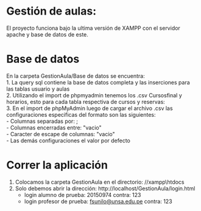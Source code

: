 # Gestión de aulas: 
   El proyecto funciona bajo la ultima versión de XAMPP con el servidor apache y base de datos de este.
    
# Base de datos
 En la carpeta GestionAula/Base de datos se encuentra:
    <br/>1. La query sql contiene la base de datos completa y las inserciones para las tablas usuario y aulas
    <br/>2. Utilizando el import de phpmyadmin tenemos los .csv Cursosfinal y horarios, esto para cada tabla respectiva de cursos y reservas:
      <br/>3. En el import de phpMyAdmin luego de cargar el archivo .csv las configuraciones especificas del formato son las siguientes:
           <br/> - Columnas separadas por: ;
           <br/>- Columnas encerradas entre: "vacio"
           <br/> - Caracter de escape de columnas: "vacio"
           <br/> - Las demás configuraciones el valor por defecto
# Correr la aplicación
   1. Colocamos la carpeta GestionAula en el directorio: //xampp\htdocs
   2. Solo debemos abrir la dirección: http://localhost/GestionAula/login.html
       - login alumno de prueba: 20150974 contra: 123
       - login profesor de prueba: fsunilo@unsa.edu.pe contra: 123

    
